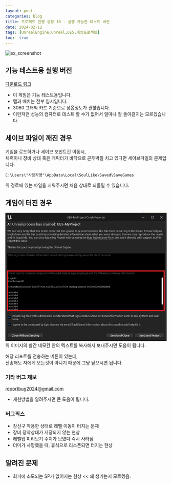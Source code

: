 ```yaml
---
layout: post
categories: blog
title: 프로젝트 진행 상황 10 - 실행 가능한 테스트 버전
date: 2024-02-12
tags: [UnrealEngine,Unreal,UE5,개인프로젝트]
toc:  true
---
```


![ex_screenshot](/assets/images/unreal/myProject/24.02.12/sample.png)   

## 기능 테스트용 실행 버전
[다운로드 링크](https://drive.google.com/file/d/101NtNHTKiZ3HfJTTpN0Gg01KBFeVmDtg/view?usp=drive_link)

- 이 게임은 기능 테스트용입니다.
- 맵과 배치는 전부 임시입니다.
- 3060 그래픽 카드 기준으로 상옵정도가 괜찮습니다.
- 이런저런 성능의 컴퓨터로 테스트 할 수가 없어서 얼마나 잘 돌아갈지는 모르겠습니다.


## 세이브 파일이 깨진 경우 
게임을 로드하거나 세이브 포인트간 이동시,   
체력이나 장비 상태 혹은 캐릭터가 바닥으로 곤두박질 치고 있다면 세이브파일의 문제입니다. 

```
C:\Users\"사용자명"\AppData\Local\SoulLike\Saved\SaveGames
```
위 경로에 있는 파일을 지워주시면 처음 상태로 되돌릴 수 있습니다.

## 게임이 터진 경우
![ex_screenshot](/assets/images/unreal/myProject/24.02.12/crashReport.png)   
위 이미지의 빨간 네모칸 안의 텍스트를 복사해서 보내주시면 도움이 됩니다.   

해당 리포트를 전송하는 버튼이 있는데,   
전송해도 저에게 오는것이 아니기 때문에 그냥 닫으시면 됩니다.

### 기타 버그 제보
reportbug2024@gmail.com
- 재현방법을 알려주시면 큰 도움이 됩니다.

### 버그픽스
- 장신구 착용한 상태로 레벨 이동이 터지는 문제
- 장비 장착상태가 저장되지 않는 현상
- 레벨업 미리보기 수치가 보였다 즉시 사라짐
- 더미가 사망했을 때, 휴식으로 리스폰되면 터지는 현상


## 알려진 문제
- 회피에 소모되는 SP가 없어지는 현상 << 왜 생기는지 모르겠음.

